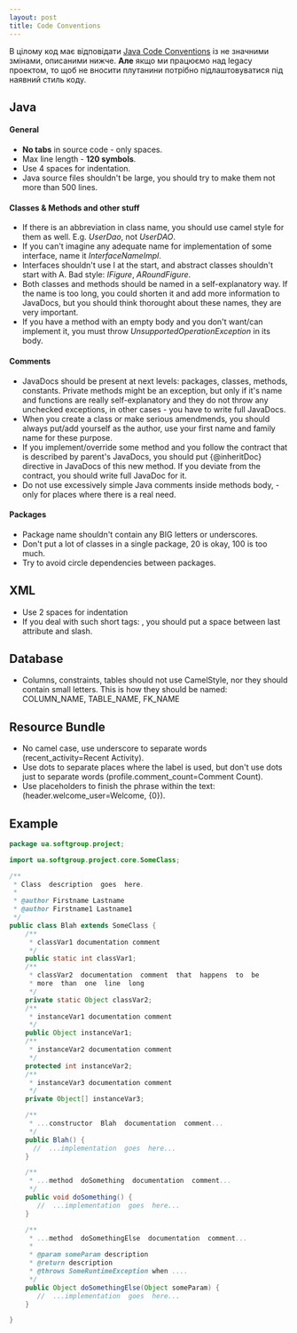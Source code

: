 ```yaml
---
layout: post
title: Code Conventions
---
```


В цілому код має відповідати [Java Code Conventions](http://www.oracle.com/technetwork/java/codeconventions-150003.pdf) із не значними змінами, описаними нижче. **Але** якщо ми працюємо над legacy проектом, то щоб не вносити плутанини потрібно підлаштовуватися під наявний стиль коду.

## Java

#### General

 - __No tabs__ in source code - only spaces.
 - Max line length - __120 symbols__.
 - Use 4 spaces for indentation.
 - Java source files shouldn't be large, you should try to make them not more than 500 lines.

#### Classes & Methods and other stuff

 - If there is an abbreviation in class name, you should use camel style for them as well. E.g. *UserDao*, not *UserDAO*.
 - If you can't imagine any adequate name for implementation of some interface, name it *InterfaceNameImpl*.
 - Interfaces shouldn't use I at the start, and abstract classes shouldn't start with A. Bad style: *IFigure*, *ARoundFigure*.
- Both classes and methods should be named in a self-explanatory way. If the name is too long, you could shorten it and add more information to JavaDocs, but you should think thorought about these names, they are very important.
 - If you have a method with an empty body and you don't want/can implement it, you must throw *UnsupportedOperationException* in its body.

#### Comments

 - JavaDocs should be present at next levels: packages, classes, methods, constants. Private methods might be an exception, but only if it's name and functions are really self-explanatory and they do not throw any unchecked exceptions, in other cases - you have to write full JavaDocs.
 - When you create a class or make serious amendmends, you should always put/add yourself as the author, use your first name and family name for these purpose.
 - If you implement/override some method and you follow the contract that is described by parent's JavaDocs, you should put {@inheritDoc} directive in JavaDocs of this new method. If you deviate from the contract, you should write full JavaDoc for it.
 - Do not use excessively simple Java comments inside methods body, - only for places where there is a real need.

#### Packages

 - Package name shouldn't contain any BIG letters or underscores.
 - Don't put a lot of classes in a single package, 20 is okay, 100 is too much.
 - Try to avoid circle dependencies between packages.

## XML
 - Use 2 spaces for indentation
 - If you deal with such short tags: <something attribute1="value" />, you should put a space between last attribute and slash.

## Database

 - Columns, constraints, tables should not use CamelStyle, nor they should contain small letters. This is how they should be named: COLUMN_NAME, TABLE_NAME, FK_NAME

## Resource Bundle

 - No camel case, use underscore to separate words (recent_activity=Recent Activity).
 - Use dots to separate places where the label is used, but don't use dots just to separate words (profile.comment_count=Comment Count).
 - Use placeholders to finish the phrase within the text: (header.welcome_user=Welcome, {0}).

## Example

```java
package ua.softgroup.project;

import ua.softgroup.project.core.SomeClass;

/**
 * Class  description  goes  here.
 *
 * @author Firstname Lastname
 * @author Firstname1 Lastname1
 */
public class Blah extends SomeClass {
    /**
     * classVar1 documentation comment
     */
    public static int classVar1;
    /**
     * classVar2  documentation  comment  that  happens  to  be
     * more  than  one  line  long
     */
    private static Object classVar2;
    /**
     * instanceVar1 documentation comment
     */
    public Object instanceVar1;
    /**
     * instanceVar2 documentation comment
     */
    protected int instanceVar2;
    /**
     * instanceVar3 documentation comment
     */
    private Object[] instanceVar3;

    /**
     * ...constructor  Blah  documentation  comment...
     */
    public Blah() {
      //  ...implementation  goes  here...
    }

    /**
     * ...method  doSomething  documentation  comment...
     */
    public void doSomething() {
       //  ...implementation  goes  here...
    }

    /**
     * ...method  doSomethingElse  documentation  comment...
     *
     * @param someParam description
     * @return description
     * @throws SomeRuntimeException when ....
     */
    public Object doSomethingElse(Object someParam) {
       //  ...implementation  goes  here...
    }

}
```
